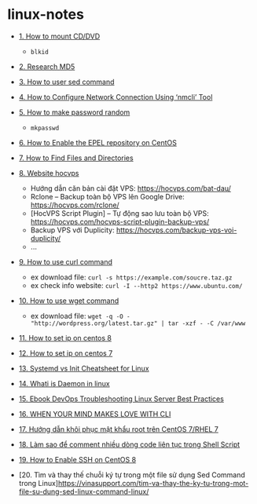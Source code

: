 # linux-notes

- [1. How to mount CD/DVD](https://linuxconfig.org/how-to-mount-cd-dvd-rom-on-centos-rhel-linux)
  + `blkid`
- [2. Research MD5](https://quantrimang.com/md5-cua-1-file-la-gi-118565)
- [3. How to user sed command](https://www.hostinger.vn/huong-dan/huong-dan-su-dung-sed-command)
- [4. How to Configure Network Connection Using ‘nmcli’ Tool](https://www.tecmint.com/nmcli-configure-network-connection/)
- [5. How to make password random](https://quantrimang.com/10-cach-tao-mat-khau-ngau-nhien-trong-linux-tu-dong-lenh-83450)
  + `mkpasswd`

- [6. How to Enable the EPEL repository on CentOS](https://linuxize.com/post/how-to-enable-epel-repository-on-centos/)
- [7. How to Find Files and Directories](https://linuxize.com/post/how-to-find-files-in-linux-using-the-command-line/)
- [8. Website hocvps](https://hocvps.com/)
  + Hướng dẫn căn bản cài đặt VPS: https://hocvps.com/bat-dau/
  + Rclone – Backup toàn bộ VPS lên Google Drive: https://hocvps.com/rclone/
  + [HocVPS Script Plugin] – Tự động sao lưu toàn bộ VPS: https://hocvps.com/hocvps-script-plugin-backup-vps/
  + Backup VPS với Duplicity: https://hocvps.com/backup-vps-voi-duplicity/
  + ...
      
- [9. How to use curl command](https://linuxize.com/post/curl-command-examples/)
  + ex download file: `curl -s https://example.com/soucre.taz.gz`
  + ex check info website: `curl -I --http2 https://www.ubuntu.com/`
- [10. How to use wget command](https://linuxize.com/post/wget-command-examples/)
  + ex download file: `wget -q -O - "http://wordpress.org/latest.tar.gz" | tar -xzf - -C /var/www`
- [11. How to set ip on centos 8](https://linuxconfig.org/rhel-8-configure-static-ip-address)
- [12. How to set ip on centos 7](https://cuongquach.com/cau-hinh-ip-tinh-tren-centos-7.html)
- [13. Systemd vs Init Cheatsheet for Linux](https://linoxide.com/systemd-vs-sysvinit-cheatsheet/)
- [14. Whati is Daemon in linux](https://cuongquach.com/daemon-trong-linux-la-gi.html)
- [15. Ebook DevOps Troubleshooting Linux Server Best Practices](https://cuongquach.com/ebook-devops-troubleshooting-linux-server-best-practices.html)
- [16. WHEN YOUR MIND MAKES LOVE WITH CLI](https://www.familug.org/2012/03/ccgu-cat-cut-grep-uniq.html)
- [17. Hướng dẫn khôi phục mật khẩu root trên CentOS 7/RHEL 7](https://cuongquach.com/khoi-phuc-mat-khau-root-tren-centos7-rhel7.html)
- [18. Làm sao để comment nhiều dòng code liên tục trong Shell Script](https://cuongquach.com/comment-nhieu-dong-code-lien-tuc-shell-script.html)
- [19. How to Enable SSH on CentOS 8](https://linuxhint.com/enable_ssh_centos8/)
- [20. Tìm và thay thế chuỗi ký tự trong một file sử dụng Sed Command trong Linux]https://vinasupport.com/tim-va-thay-the-ky-tu-trong-mot-file-su-dung-sed-linux-command-linux/
